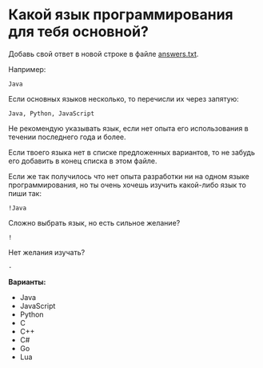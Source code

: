# Какой язык программирования для тебя основной?

Добавь свой ответ в новой строке в файле [answers.txt](answers).

Например:

```
Java
```
Если основных языков несколько, то перечисли их через запятую:
```
Java, Python, JavaScript
```
Не рекомендую указывать язык, если нет опыта его использования в течении последнего года и более.

Если твоего языка нет в списке предложенных вариантов, то не забудь его добавить в конец списка в этом файле.

Если же так получилось что нет опыта разработки ни на одном языке программирования, но ты очень хочешь изучить какой-либо язык то пиши так: 

```
!Java
```
Сложно выбрать язык, но есть сильное желание?
```
!
```

Нет желания изучать?
```
-
```


**Варианты:**
- Java
- JavaScript
- Python
- C
- C++
- C#
- Go
- Lua
  